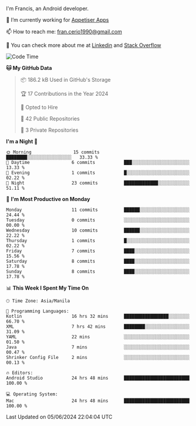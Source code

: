 
I'm Francis, an Android developer.

🔭 I’m currently working for [Appetiser Apps](http://appetiser.com.au)

📫 How to reach me: fran.cerio1990@gmail.com

👀 You can check more about me at [Linkedin](https://www.linkedin.com/in/francerio/) and [Stack Overflow](https://stackoverflow.com/users/1614267/fran-ceriu)



<!--START_SECTION:waka-->
![Code Time](http://img.shields.io/badge/Code%20Time-42%20hrs%2017%20mins-blue)

**🐱 My GitHub Data** 

> 📦 186.2 kB Used in GitHub's Storage 
 > 
> 🏆 17 Contributions in the Year 2024
 > 
> 💼 Opted to Hire
 > 
> 📜 42 Public Repositories 
 > 
> 🔑 3 Private Repositories 
 > 
**I'm a Night 🦉** 

```text
🌞 Morning                15 commits          ████████░░░░░░░░░░░░░░░░░   33.33 % 
🌆 Daytime                6 commits           ███░░░░░░░░░░░░░░░░░░░░░░   13.33 % 
🌃 Evening                1 commits           █░░░░░░░░░░░░░░░░░░░░░░░░   02.22 % 
🌙 Night                  23 commits          █████████████░░░░░░░░░░░░   51.11 % 
```
📅 **I'm Most Productive on Monday** 

```text
Monday                   11 commits          ██████░░░░░░░░░░░░░░░░░░░   24.44 % 
Tuesday                  0 commits           ░░░░░░░░░░░░░░░░░░░░░░░░░   00.00 % 
Wednesday                10 commits          ██████░░░░░░░░░░░░░░░░░░░   22.22 % 
Thursday                 1 commits           █░░░░░░░░░░░░░░░░░░░░░░░░   02.22 % 
Friday                   7 commits           ████░░░░░░░░░░░░░░░░░░░░░   15.56 % 
Saturday                 8 commits           ████░░░░░░░░░░░░░░░░░░░░░   17.78 % 
Sunday                   8 commits           ████░░░░░░░░░░░░░░░░░░░░░   17.78 % 
```


📊 **This Week I Spent My Time On** 

```text
🕑︎ Time Zone: Asia/Manila

💬 Programming Languages: 
Kotlin                   16 hrs 32 mins      █████████████████░░░░░░░░   66.70 % 
XML                      7 hrs 42 mins       ████████░░░░░░░░░░░░░░░░░   31.09 % 
YAML                     22 mins             ░░░░░░░░░░░░░░░░░░░░░░░░░   01.50 % 
Java                     7 mins              ░░░░░░░░░░░░░░░░░░░░░░░░░   00.47 % 
Shrinker Config File     2 mins              ░░░░░░░░░░░░░░░░░░░░░░░░░   00.13 % 

🔥 Editors: 
Android Studio           24 hrs 48 mins      █████████████████████████   100.00 % 

💻 Operating System: 
Mac                      24 hrs 48 mins      █████████████████████████   100.00 % 
```


 Last Updated on 05/06/2024 22:04:04 UTC
<!--END_SECTION:waka-->
